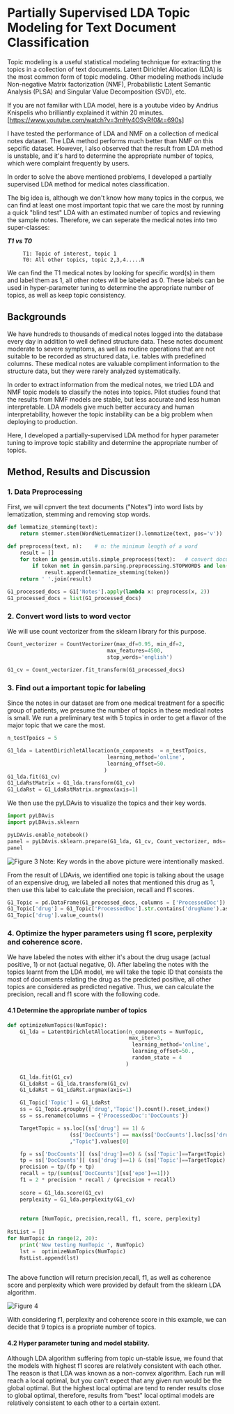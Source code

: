 # Partially Supervised LDA Topic Modeling for Text Document Classification

Topic modeling is a useful statistical modeling technique for extracting the topics in a collection of text documents. Latent Dirichlet Allocation (LDA) is the most common form of topic modeling. Other modeling methods include Non-negative Matrix factorization (NMF), Probabilistic Latent Semantic Analysis (PLSA) and Singular Value Decomposition (SVD), etc.

If you are not familiar with LDA model, here is a youtube video by Andrius Knispelis who brilliantly explained it within 20 minutes.
[https://www.youtube.com/watch?v=3mHy4OSyRf0&t=690s]

I have tested the performance of LDA and NMF on a collection of medical notes dataset. The LDA method performs much better than NMF on this sepcific dataset. However, I also observed that the result from LDA method is unstable, and it's hard to determine the appropriate number of topics, which were complaint frequently by users.

In order to solve the above mentioned problems, I developed a partially supervised LDA method for medical notes classification.

The big idea is, although we don't know how many topics in the corpus, we can find at least one most important topic that we care the most by running a quick "blind test" LDA with an estimated number of topics and reviewing the sample notes. Therefore, we can seperate the medical notes into two super-classes:

**_T1 vs T0_** 

         T1: Topic of interest, topic 1
         T0: All other topics, topic 2,3,4.....N
         
We can find the T1 medical notes by looking for specific word(s) in them and label them as 1, all other notes will be labeled as 0. These labels can be used in hyper-parameter tuning to determine the appropriate number of topics, as well as keep topic consistency.

## Backgrounds

We have hundreds to thousands of medical notes logged into the database every day in addition to well defined structure data. These notes document moderate to severe symptoms, as well as routine operations that are not suitable to be recorded as structured data, i.e. tables with predefined columns. These medical notes are valuable compliment information to the structure data, but they were rarely analyzed systematically. 

In order to extract information from the medical notes, we tried LDA and NMF topic models to classify the notes into topics. Pilot studies found that the results from NMF models are stable, but less accurate and less human interpretable. LDA models give much better accuracy and human interpretability, however the topic instability can be a big problem when deploying to production.

Here, I developed a partially-supervised LDA method for hyper parameter tuning to improve topic stability and determine the appropriate number of topics.

## Method,  Results and Discussion

### 1. Data Preprocessing

First, we will cpnvert the text documents ("Notes") into word lists by lematization, stemming and removing stop words.
```python
def lemmatize_stemming(text):
    return stemmer.stem(WordNetLemmatizer().lemmatize(text, pos='v'))

def preprocess(text, n):    # n: the minimum length of a word
    result = []
    for token in gensim.utils.simple_preprocess(text):   # convert document into tokens
        if token not in gensim.parsing.preprocessing.STOPWORDS and len(token) > n:
            result.append(lemmatize_stemming(token))
    return ' '.join(result)
    
G1_processed_docs = G1['Notes'].apply(lambda x: preprocess(x, 2))
G1_processed_docs = list(G1_processed_docs)

```

### 2. Convert word lists to word vector
We will use count vectorizer from the sklearn library for this purpose.

```python
Count_vectorizer = CountVectorizer(max_df=0.95, min_df=2,
                                max_features=4500,
                                stop_words='english')

G1_cv = Count_vectorizer.fit_transform(G1_processed_docs)
```

### 3. Find out a important topic for labeling
Since the notes in our dataset are from one medical treatment for a specific group of patients, we presume the number of topics in these medical notes is small. We run a preliminary test with 5 topics in order to get a flavor of the major topic that we care the most.

```python
n_testTpoics = 5

G1_lda = LatentDirichletAllocation(n_components  = n_testTpoics,
                                learning_method='online',
                                learning_offset=50.
                               )
G1_lda.fit(G1_cv)
G1_LdaRstMatrix = G1_lda.transform(G1_cv)
G1_LdaRst = G1_LdaRstMatrix.argmax(axis=1)
```
We then use the pyLDAvis to visualize the topics and their key words.

```python
import pyLDAvis
import pyLDAvis.sklearn

pyLDAvis.enable_notebook()
panel = pyLDAvis.sklearn.prepare(G1_lda, G1_cv, Count_vectorizer, mds='tsne')
panel
```
![Figure 3](https://user-images.githubusercontent.com/44976640/64359457-f9efd300-cfcd-11e9-826e-4a3491ef7f5b.JPG)
Note: Key words in the above picture were intentionally masked.

From the result of LDAvis, we identified one topic is talking about the usage of an expensive drug, we labeled all notes that mentioned this drug as 1, then use this label to calculate the precision, recall and f1 scores.

```python
G1_Topic = pd.DataFrame(G1_processed_docs, columns = ['ProcessedDoc'])
G1_Topic['drug'] = G1_Topic['ProcessedDoc'].str.contains('drugName').astype('int')
G1_Topic['drug'].value_counts()
```
### 4. Optimize the hyper parameters using f1 score, perplexity and coherence score.

We have labeled the notes with either it's about the drug usage (actual positive, 1) or not (actual negative, 0). After labeling the notes with the topics learnt from the LDA model, we will take the topic ID that consists the most of documents relating the drug as the predicted positive, all other topics are considered as predicted negative. Thus, we can calculate the precision, recall and f1 score with the following code.

#### 4.1 Determine the appropriate number of topics

```python
def optimizeNumTopics(NumTopic):
    G1_lda = LatentDirichletAllocation(n_components = NumTopic,
                                       max_iter=3,
                                        learning_method='online',
                                        learning_offset=50.,
                                        random_state = 4
                                      )
    
    G1_lda.fit(G1_cv)
    G1_LdaRst = G1_lda.transform(G1_cv)
    G1_LdaRst = G1_LdaRst.argmax(axis=1)

    G1_Topic['Topic'] = G1_LdaRst
    ss = G1_Topic.groupby(['drug','Topic']).count().reset_index()
    ss = ss.rename(columns = {'ProcessedDoc':'DocCounts'})    

    TargetTopic = ss.loc[(ss['drug'] == 1) & 
                    (ss['DocCounts'] == max(ss['DocCounts'].loc[ss['drug']==1]))
                    ,"Topic"].values[0]

    fp = ss['DocCounts'][ (ss['drug']==0) & (ss['Topic']==TargetTopic) ].values[0]
    tp = ss['DocCounts'][ (ss['drug']==1) & (ss['Topic']==TargetTopic) ].values[0]
    precision = tp/(fp + tp)
    recall = tp/(sum(ss['DocCounts'][ss['epo']==1]))
    f1 = 2 * precision * recall / (precision + recall)
    
    score = G1_lda.score(G1_cv)
    perplexity = G1_lda.perplexity(G1_cv)
    
    
    return [NumTopic, precision,recall, f1, score, perplexity]
    
RstList = []
for NumTopic in range(2, 20):    
    print('Now testing NumTopic ', NumTopic)
    lst =  optimizeNumTopics(NumTopic)
    RstList.append(lst)
    
```
The above function will return precision,recall, f1, as well as coherence score and perplexity which were provided by default from the sklearn LDA algorithm.

![Figure 4](https://user-images.githubusercontent.com/44976640/64371412-1ac42280-cfe6-11e9-8ad6-885b8ff1ec53.JPG)

With considering f1, perplexity and coherence score in this example, we can decide that 9 topics is a propriate number of topics.

#### 4.2 Hyper parameter tuning and model stability.

Although LDA algorithm suffering from topic un-stable issue, we found that the models with highest f1 scores are relatively consistent with each other. The reason is that LDA was known as a non-convex algorithm. Each run will reach a local optimal, but you can't expect that any given run would be the global optimal. But the highest local optimal are tend to render results close to global optimal, therefore, results from "best" local optimal models are relatively consistent to each other to a certain extent.
    
  
    





